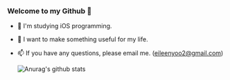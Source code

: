 ### Welcome to my Github 👋

- 🌱 I'm studying iOS programming.
- 🚀 I want to make something useful for my life.
- 📫 If you have any questions, please email me. (eileenyoo2@gmail.com)

  ![Anurag's github stats](https://github-readme-stats.vercel.app/api?username=sapere4ude&show_icons=true)
